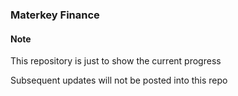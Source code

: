 ### Materkey Finance ###

#### Note ####
This repository is just to show the current progress

Subsequent updates will not be posted into this repo